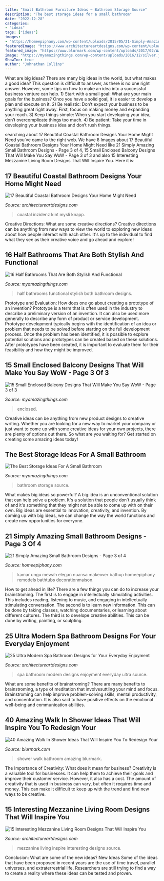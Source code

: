 ```yaml
---
title: "Small Bathroom Furniture Ideas ~ Bathroom Storage Source"
description: "The best storage ideas for a small bathroom"
date: "2022-12-28"
categories:
- "ideas"
tags: ["ideas"]
images:
- "https://homeepiphany.com/wp-content/uploads/2015/05/21-Simply-Amazing-Small-Bathroom-Designs-12.jpg"
featuredImage: "https://www.architectureartdesigns.com/wp-content/uploads/2016/07/4-1-630x473.jpg"
featured_image: "https://www.blurmark.com/wp-content/uploads/2017/02/Walk-in-Shower-Design-14.jpg"
image: "https://myamazingthings.com/wp-content/uploads/2016/12/silver.jpg"
ShowToc: true
author: "Johnathan Collins"
---
```



What are big ideas?
There are many big ideas in the world, but what makes a good idea? This question is difficult to answer, as there is no one right answer. However, some tips on how to make an idea into a successful business venture can help. 1) Start with a small goal: What are your main goals for the business? Once you have a solid goal, it is easier to develop a plan and execute on it. 2) Be realistic: Don’t expect your business to be anything great right away. First, focus on making money and expanding your reach. 3) Keep things simple: When you start developing your idea, don’t overcomplicate things too much. 4) Be patient: Take your time in developing your business idea and don’t rush things.

	

		
searching about 17 Beautiful Coastal Bathroom Designs Your Home Might Need you've came to the right web. We have 8 Images about 17 Beautiful Coastal Bathroom Designs Your Home Might Need like 21 Simply Amazing Small Bathroom Designs - Page 3 of 4, 15 Small Enclosed Balcony Designs That Will Make You Say WoW - Page 3 of 3 and also 15 Interesting Mezzanine Living Room Designs That Will Inspire You. Here it is:
		
    
## 17 Beautiful Coastal Bathroom Designs Your Home Might Need

<img loading=lazy src="https://www.architectureartdesigns.com/wp-content/uploads/2015/05/17-Beautiful-Coastal-Bathroom-Designs-Your-Home-Might-Need-11.jpg" onerror="this.onerror=null;this.src='https://tse2.mm.bing.net/th?id=OIP.7vzOIHAZYaNhorYMYBFG_AHaLH&amp;pid=15.1';" alt="17 Beautiful Coastal Bathroom Designs Your Home Might Need">

_Source: architectureartdesigns.com_

>coastal inzidenz kint mysli knapp. 

	

Creative Directions: What are some creative directions?
Creative directions can be anything from new ways to view the world to exploring new ideas about how people interact with each other. It's up to the individual to find what they see as their creative voice and go ahead and explore!

    
## 16 Half Bathrooms That Are Both Stylish And Functional

<img loading=lazy src="https://myamazingthings.com/wp-content/uploads/2016/12/silver.jpg" onerror="this.onerror=null;this.src='https://tse4.mm.bing.net/th?id=OIP.u_OutQajsrjcBYVqYw13ogHaLG&amp;pid=15.1';" alt="16 Half Bathrooms That Are Both Stylish And Functional">

_Source: myamazingthings.com_

>half bathrooms functional stylish both bathroom designs. 

	

Prototype and Evaluation: How does one go about creating a prototype of an invention?
Prototype is a term that is often used in the industry to describe a preliminary version of an invention. It can also be used more generally to describe any form of product or service development. Prototype development typically begins with the identification of an idea or problem that needs to be solved before starting on the full development process. Once the problem has been identified, it is possible to explore potential solutions and prototypes can be created based on these solutions. After prototypes have been created, it is important to evaluate them for their feasibility and how they might be improved.

    
## 15 Small Enclosed Balcony Designs That Will Make You Say WoW - Page 3 Of 3

<img loading=lazy src="https://myamazingthings.com/wp-content/uploads/2017/01/balcony12.jpg" onerror="this.onerror=null;this.src='https://tse2.mm.bing.net/th?id=OIP.40_U8ZPxAw-MvDSAsTANaAHaJ4&amp;pid=15.1';" alt="15 Small Enclosed Balcony Designs That Will Make You Say WoW - Page 3 of 3">

_Source: myamazingthings.com_

>enclosed. 

	

Creative ideas can be anything from new product designs to creative writing. Whether you are looking for a new way to market your company or just want to come up with some creative ideas for your own projects, there are plenty of options out there. So what are you waiting for? Get started on creating some amazing ideas today!

    
## The Best Storage Ideas For A Small Bathroom

<img loading=lazy src="http://myamazingthings.com/wp-content/uploads/2017/02/bathroom1-1.jpg" onerror="this.onerror=null;this.src='https://tse4.mm.bing.net/th?id=OIP.olAGsezAyPNnFXGjjST7IQHaLH&amp;pid=15.1';" alt="The Best Storage Ideas For A Small Bathroom">

_Source: myamazingthings.com_

>bathroom storage source. 

	

What makes big ideas so powerful?
A big idea is an unconventional solution that can help solve a problem. It's a solution that people don't usually think of and it's something that they might not be able to come up with on their own. Big ideas are essential to innovation, creativity, and invention. By coming up with big ideas, we can change the way the world functions and create new opportunities for everyone.

    
## 21 Simply Amazing Small Bathroom Designs - Page 3 Of 4

<img loading=lazy src="https://homeepiphany.com/wp-content/uploads/2015/05/21-Simply-Amazing-Small-Bathroom-Designs-12.jpg" onerror="this.onerror=null;this.src='https://tse3.mm.bing.net/th?id=OIP.RXvwqEQbY1dh9gebGqHKEQHaJ4&amp;pid=15.1';" alt="21 Simply Amazing Small Bathroom Designs - Page 3 of 4">

_Source: homeepiphany.com_

>kamar ungu mewah elegan nuansa makeover bathup homeepiphany remodels bathtubs decorationmaison. 

	

How to get ahead in life? There are a few things you can do to increase your brainstroming. The first is to engage in intellectually stimulating activities. This includes reading, listening to music, and engaging in intellectually stimulating conversation. The second is to learn new information. This can be done by taking classes, watching documentaries, or learning about different cultures. The third is to develope creative abilities. This can be done by writing, painting, or sculpting.

    
## 25 Ultra Modern Spa Bathroom Designs For Your Everyday Enjoyment

<img loading=lazy src="https://www.architectureartdesigns.com/wp-content/uploads/2013/10/2325.jpg" onerror="this.onerror=null;this.src='https://tse3.mm.bing.net/th?id=OIP.afKuyz4_WOpAcX8Rl_swVAAAAA&amp;pid=15.1';" alt="25 Ultra Modern Spa Bathroom Designs for Your Everyday Enjoyment">

_Source: architectureartdesigns.com_

>spa bathroom modern designs enjoyment everyday ultra source. 

	

What are some benefits of brainstroming?
There are many benefits to brainstroming, a type of meditation that involvesuttling your mind and focus. Brainstroming can help improve problem-solving skills, mental productivity, and concentration. It is also said to have positive effects on the emotional well-being and communication abilities.

    
## 40 Amazing Walk In Shower Ideas That Will Inspire You To Redesign Your

<img loading=lazy src="https://www.blurmark.com/wp-content/uploads/2017/02/Walk-in-Shower-Design-14.jpg" onerror="this.onerror=null;this.src='https://tse3.mm.bing.net/th?id=OIP.ZZMPPMr5gy_H5KjDH1e9-QHaKE&amp;pid=15.1';" alt="40 Amazing Walk In Shower Ideas That Will Inspire You To Redesign Your">

_Source: blurmark.com_

>shower walk bathroom amazing blurmark. 

	

The Importance of Creativity: What does it mean for business?
Creativity is a valuable tool for businesses. It can help them to achieve their goals and improve their customer service. However, it also has a cost. The amount of creativity that is used in business can vary, but often it requires time and money. This can make it difficult to keep up with the trend and find new ways to be creative.

    
## 15 Interesting Mezzanine Living Room Designs That Will Inspire You

<img loading=lazy src="https://www.architectureartdesigns.com/wp-content/uploads/2016/07/4-1-630x473.jpg" onerror="this.onerror=null;this.src='https://tse4.mm.bing.net/th?id=OIP.N6jM7e67ATLFhXJKtTDpEwHaFj&amp;pid=15.1';" alt="15 Interesting Mezzanine Living Room Designs That Will Inspire You">

_Source: architectureartdesigns.com_

>mezzanine living inspire interesting designs source. 

	

Conclusion: What are some of the new ideas?
New Ideas
Some of the ideas that have been proposed in recent years are the use of time travel, parallel universes, and extraterrestrial life. Researchers are still trying to find a way to create a reality where these ideas can be tested and proven.

